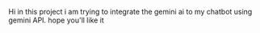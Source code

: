 Hi in this project i am trying to integrate the gemini ai to my chatbot
using gemini API.
hope you'll like it
